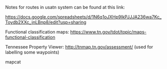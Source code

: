 Notes for routes in usatn system can be found at this link:

https://docs.google.com/spreadsheets/d/1N6q1oJXHp9IkPJJJA236wa7Kc_Toydb2XXc_jnLBnp8/edit?usp=sharing

Functional classification maps: https://www.tn.gov/tdot/topic/maps-functional-classification

Tennessee Property Viewer: http://tnmap.tn.gov/assessment/
  (used for labelling some waypoints)

mapcat
